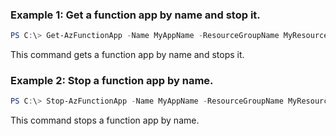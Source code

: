 ### Example 1: Get a function app by name and stop it.

```powershell
PS C:\> Get-AzFunctionApp -Name MyAppName -ResourceGroupName MyResourceGroupName | Stop-AzFunctionApp -Force
```

This command gets a function app by name and stops it.

### Example 2: Stop a function app by name.

```powershell
PS C:\> Stop-AzFunctionApp -Name MyAppName -ResourceGroupName MyResourceGroupName -Force
```

This command stops a function app by name.